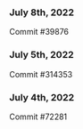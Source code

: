 ### July 8th, 2022

Commit #39876

### July 5th, 2022

Commit #314353


### July 4th, 2022

Commit #72281

